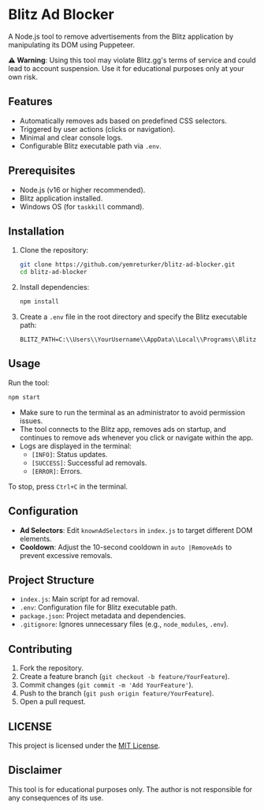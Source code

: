 # Blitz Ad Blocker

A Node.js tool to remove advertisements from the Blitz application by manipulating its DOM using Puppeteer.

**⚠️ Warning**: Using this tool may violate Blitz.gg's terms of service and could lead to account suspension. Use it for educational purposes only at your own risk.

## Features
- Automatically removes ads based on predefined CSS selectors.
- Triggered by user actions (clicks or navigation).
- Minimal and clear console logs.
- Configurable Blitz executable path via `.env`.

## Prerequisites
- Node.js (v16 or higher recommended).
- Blitz application installed.
- Windows OS (for `taskkill` command).

## Installation
1. Clone the repository:
   ```bash
   git clone https://github.com/yemreturker/blitz-ad-blocker.git
   cd blitz-ad-blocker
   ```
2. Install dependencies:
   ```bash
   npm install
   ```
3. Create a `.env` file in the root directory and specify the Blitz executable path:
   ```env
   BLITZ_PATH=C:\\Users\\YourUsername\\AppData\\Local\\Programs\\Blitz\\Blitz.exe
   ```

## Usage
Run the tool:
```bash
npm start
```
- Make sure to run the terminal as an administrator to avoid permission issues.
- The tool connects to the Blitz app, removes ads on startup, and continues to remove ads whenever you click or navigate within the app.
- Logs are displayed in the terminal:
   - `[INFO]`: Status updates.
   - `[SUCCESS]`: Successful ad removals.
   - `[ERROR]`: Errors.

To stop, press `Ctrl+C` in the terminal.

## Configuration
- **Ad Selectors**: Edit `knownAdSelectors` in `index.js` to target different DOM elements.
- **Cooldown**: Adjust the 10-second cooldown in `auto |RemoveAds` to prevent excessive removals.

## Project Structure
- `index.js`: Main script for ad removal.
- `.env`: Configuration file for Blitz executable path.
- `package.json`: Project metadata and dependencies.
- `.gitignore`: Ignores unnecessary files (e.g., `node_modules`, `.env`).

## Contributing
1. Fork the repository.
2. Create a feature branch (`git checkout -b feature/YourFeature`).
3. Commit changes (`git commit -m 'Add YourFeature'`).
4. Push to the branch (`git push origin feature/YourFeature`).
5. Open a pull request.

## LICENSE
This project is licensed under the [MIT License](LICENSE).

## Disclaimer
This tool is for educational purposes only. The author is not responsible for any consequences of its use.
